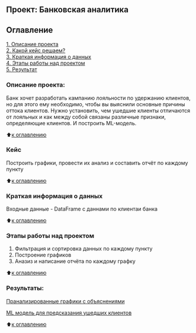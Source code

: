 ## Проект: Банковская аналитика

## Оглавление  
[1. Описание проекта](.README.md#Описание-проекта)  
[2. Какой кейс решаем?](.README.md#Какой-кейс-решаем)  
[3. Краткая информация о данных](.README.md#Краткая-информация-о-данных)  
[4. Этапы работы над проектом](.README.md#Этапы-работы-над-проектом)  
[5. Результат](.README.md#Результат)    


### Описание проекта:
Банк хочет разработать кампанию лояльности по удержанию клиентов, но для этого ему необходимо, чтобы вы выяснили основные причины оттока клиентов. Нужно установить, чем ушедшие клиенты отличаются от лояльных и как между собой связаны различные признаки, определяющие клиентов. И построить ML-модель.

:arrow_up:[к оглавлению](.README.md#Оглавление)

### Кейс
Построить графики, провести их анализ и составить отчёт по каждому пункту

:arrow_up:[к оглавлению](.README.md#Оглавление)

### Краткая информация о данных
Входные данные - DataFrame с даннами по клиентаи банка 

:arrow_up:[к оглавлению](.README.md#Оглавление)

### Этапы работы над проектом  
1) Фильтрация и сортировка данных по каждому пункту
2) Построение графиков 
3) Аназиз и написание отчёта по каждому графку

:arrow_up:[к оглавлению](.README.md#Оглавление)

### Результаты:  
[Пранализированные графики с объяснениями](Bank_Analytics.ipynb)

[ML модель для предсказания ушедших клиентов](https://github.com/PlatArs/Bank_Analytics_Project/blob/master/Bank%20Analytics%20and%20ML%20model%20for%20exited%20clients/ML-3_Bank_ML-model.ipynb)

:arrow_up:[к оглавлению](.README.md#Оглавление)
